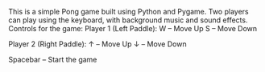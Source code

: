 This is a simple Pong game built using Python and Pygame. Two players can play using the keyboard, with background music and sound effects.
Controls for the game:
Player 1 (Left Paddle):
W – Move Up
S – Move Down

Player 2 (Right Paddle):
↑ – Move Up
↓ – Move Down

Spacebar – Start the game
